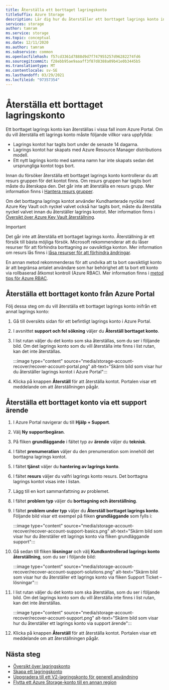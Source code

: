 ```yaml
---
title: Återställa ett borttaget lagringskonto
titleSuffix: Azure Storage
description: Lär dig hur du återställer ett borttaget lagrings konto inom Azure Portal.
services: storage
author: tamram
ms.service: storage
ms.topic: conceptual
ms.date: 12/11/2020
ms.author: tamram
ms.subservice: common
ms.openlocfilehash: f57cd3361d7888d9d7f747955257d96282274fd6
ms.sourcegitcommit: f28ebb95ae9aaaff3f87d8388a09b41e0b3445b5
ms.translationtype: MT
ms.contentlocale: sv-SE
ms.lasthandoff: 03/29/2021
ms.locfileid: "97357354"
---
```

# <a name="recover-a-deleted-storage-account"></a>Återställa ett borttaget lagringskonto

Ett borttaget lagrings konto kan återställas i vissa fall inom Azure Portal. Om du vill återställa ett lagrings konto måste följande villkor vara uppfyllda:

- Lagrings kontot har tagits bort under de senaste 14 dagarna.
- Lagrings kontot har skapats med Azure Resource Manager distributions modell.
- Ett nytt lagrings konto med samma namn har inte skapats sedan det ursprungliga kontot togs bort.

Innan du försöker återställa ett borttaget lagrings konto kontrollerar du att resurs gruppen för det kontot finns. Om resurs gruppen har tagits bort måste du återskapa den. Det går inte att återställa en resurs grupp. Mer information finns i [Hantera resurs grupper](../../azure-resource-manager/management/manage-resource-groups-portal.md).

Om det borttagna lagrings kontot använder Kundhanterade nycklar med Azure Key Vault och nyckel valvet också har tagits bort, måste du återställa nyckel valvet innan du återställer lagrings kontot. Mer information finns i [Översikt över Azure Key Vault återställning](../../key-vault/general/key-vault-recovery.md).

> [!IMPORTANT]
> Det går inte att återställa ett borttaget lagrings konto. Återställning är ett försök till bästa möjliga försök. Microsoft rekommenderar att du låser resurser för att förhindra borttagning av oavsiktliga konton. Mer information om resurs lås finns i [låsa resurser för att förhindra ändringar](../../azure-resource-manager/management/lock-resources.md).
>
> En annan metod rekommenderas för att undvika att ta bort oavsiktligt konto är att begränsa antalet användare som har behörighet att ta bort ett konto via rollbaserad åtkomst kontroll (Azure RBAC). Mer information finns i [metod tips för Azure RBAC](../../role-based-access-control/best-practices.md).

## <a name="recover-a-deleted-account-from-the-azure-portal"></a>Återställa ett borttaget konto från Azure Portal

Följ dessa steg om du vill återställa ett borttaget lagrings konto inifrån ett annat lagrings konto:

1. Gå till översikts sidan för ett befintligt lagrings konto i Azure Portal.
1. I avsnittet **support och fel sökning** väljer du **Återställ borttaget konto**.
1. I list rutan väljer du det konto som ska återställas, som du ser i följande bild. Om det lagrings konto som du vill återställa inte finns i list rutan, kan det inte återställas.

    :::image type="content" source="media/storage-account-recover/recover-account-portal.png" alt-text="Skärm bild som visar hur du återställer lagrings kontot i Azure Portal":::

1. Klicka på knappen **Återställ** för att återställa kontot. Portalen visar ett meddelande om att återställningen pågår.

## <a name="recover-a-deleted-account-via-a-support-ticket"></a>Återställa ett borttaget konto via ett support ärende

1. I Azure Portal navigerar du till **Hjälp + Support**.
1. Välj **Ny supportbegäran**.
1. På fliken **grundläggande** i fältet typ av **ärende** väljer du **teknisk**.
1. I fältet **prenumeration** väljer du den prenumeration som innehöll det borttagna lagrings kontot.
1. I fältet **tjänst** väljer du **hantering av lagrings konto**.
1. I fältet **resurs** väljer du valfri lagrings konto resurs. Det borttagna lagrings kontot visas inte i listan.
1. Lägg till en kort sammanfattning av problemet.
1. I fältet **problem typ** väljer du **borttagning och återställning**.
1. I fältet **problem under typ** väljer du **Återställ borttaget lagrings konto**. Följande bild visar ett exempel på fliken **grundläggande** som fylls i:

    :::image type="content" source="media/storage-account-recover/recover-account-support-basics.png" alt-text="Skärm bild som visar hur du återställer ett lagrings konto via fliken grundläggande support":::

1. Gå sedan till fliken **lösningar** och välj **Kundkontrollerad lagrings konto återställning**, som du ser i följande bild:

    :::image type="content" source="media/storage-account-recover/recover-account-support-solutions.png" alt-text="Skärm bild som visar hur du återställer ett lagrings konto via fliken Support Ticket – lösningar":::

1. I list rutan väljer du det konto som ska återställas, som du ser i följande bild. Om det lagrings konto som du vill återställa inte finns i list rutan, kan det inte återställas.

    :::image type="content" source="media/storage-account-recover/recover-account-support.png" alt-text="Skärm bild som visar hur du återställer ett lagrings konto via support ärende":::

1. Klicka på knappen **Återställ** för att återställa kontot. Portalen visar ett meddelande om att återställningen pågår.

## <a name="next-steps"></a>Nästa steg

- [Översikt över lagringskonto](storage-account-overview.md)
- [Skapa ett lagringskonto](storage-account-create.md)
- [Uppgradera till ett V2-lagringskonto för generell användning](storage-account-upgrade.md)
- [Flytta ett Azure Storage-konto till en annan region](storage-account-move.md)